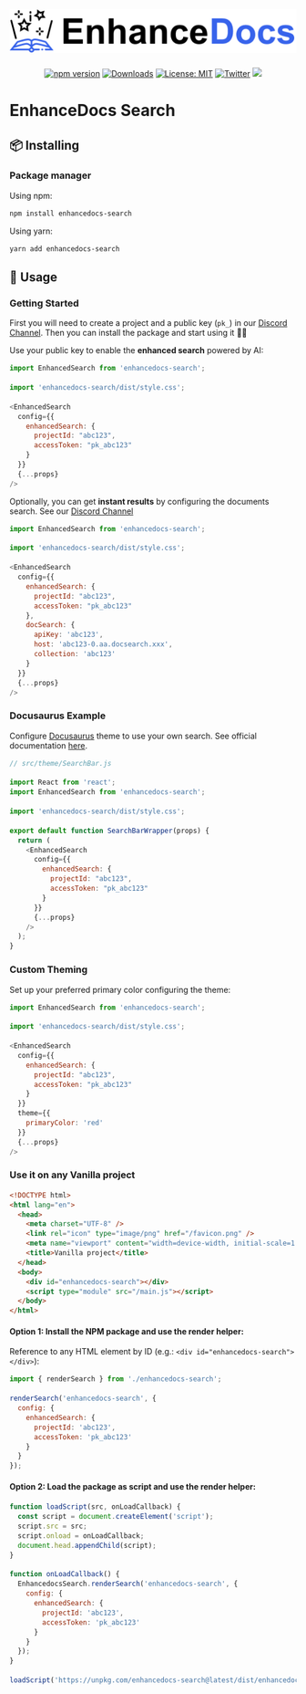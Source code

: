 <h1 align="center" style="margin-top: 32px">
  <a href="https://enhancedocs.com">
    <img src="./public/logo-enhance-docs-small.png?raw=true" alt="EnhanceDocs">
  </a>
</h1>

<div align="center">

  [![npm version](https://img.shields.io/npm/v/enhancedocs-search.svg)](https://www.npmjs.com/package/enhancedocs-search)
  [![Downloads](https://img.shields.io/npm/dm/enhancedocs-search.svg)](https://www.npmjs.com/package/enhancedocs-search)
  [![License: MIT](https://img.shields.io/badge/license-Apache--2.0-yellow)](https://www.apache.org/licenses/LICENSE-2.0)
  [![Twitter](https://img.shields.io/twitter/url/https/twitter.com/enhancedocs.svg?style=social&label=Follow%20%40EnhanceDocs)](https://twitter.com/langchainai)
  [![](https://dcbadge.vercel.app/api/server/AUDa3KZavw?compact=true&style=flat)](https://discord.com/invite/AUDa3KZavw)

</div>

# EnhanceDocs Search

## 📦 Installing

### Package manager

Using npm:

```bash
npm install enhancedocs-search
```

Using yarn:

```bash
yarn add enhancedocs-search
```

## 🚀 Usage

### Getting Started

First you will need to create a project and a public key (`pk_`) in our [Discord Channel](https://discord.com/invite/AUDa3KZavw).
Then you can install the package and start using it 🎉🎉

Use your public key to enable the **enhanced search** powered by AI:

```js
import EnhancedSearch from 'enhancedocs-search';

import 'enhancedocs-search/dist/style.css';

<EnhancedSearch
  config={{
    enhancedSearch: {
      projectId: "abc123",
      accessToken: "pk_abc123"
    }
  }}
  {...props}
/>
```

Optionally, you can get **instant results** by configuring the documents search. See our [Discord Channel](https://discord.com/invite/AUDa3KZavw)

```js
import EnhancedSearch from 'enhancedocs-search';

import 'enhancedocs-search/dist/style.css';

<EnhancedSearch
  config={{
    enhancedSearch: {
      projectId: "abc123",
      accessToken: "pk_abc123"
    },
    docSearch: {
      apiKey: 'abc123',
      host: 'abc123-0.aa.docsearch.xxx',
      collection: 'abc123'
    }
  }}
  {...props}
/>
```

### Docusaurus Example

Configure [Docusaurus](https://docusaurus.io/) theme to use your own search.
See official documentation [here](https://docusaurus.io/docs/search#using-your-own-search).

```js
// src/theme/SearchBar.js

import React from 'react';
import EnhancedSearch from 'enhancedocs-search';

import 'enhancedocs-search/dist/style.css';

export default function SearchBarWrapper(props) {
  return (
    <EnhancedSearch
      config={{
        enhancedSearch: {
          projectId: "abc123",
          accessToken: "pk_abc123"
        }
      }}
      {...props}
    />
  );
}
```

### Custom Theming

Set up your preferred primary color configuring the theme:

```js
import EnhancedSearch from 'enhancedocs-search';

import 'enhancedocs-search/dist/style.css';

<EnhancedSearch
  config={{
    enhancedSearch: {
      projectId: "abc123",
      accessToken: "pk_abc123"
    }
  }}
  theme={{
    primaryColor: 'red'
  }}
  {...props}
/>
```

### Use it on any Vanilla project

```html
<!DOCTYPE html>
<html lang="en">
  <head>
    <meta charset="UTF-8" />
    <link rel="icon" type="image/png" href="/favicon.png" />
    <meta name="viewport" content="width=device-width, initial-scale=1.0" />
    <title>Vanilla project</title>
  </head>
  <body>
    <div id="enhancedocs-search"></div>
    <script type="module" src="/main.js"></script>
  </body>
</html>
```

#### Option 1: Install the NPM package and use the render helper:

Reference to any HTML element by ID (e.g.: `<div id="enhancedocs-search"></div>`):

```js
import { renderSearch } from './enhancedocs-search';

renderSearch('enhancedocs-search', {
  config: {
    enhancedSearch: {
      projectId: 'abc123',
      accessToken: 'pk_abc123'
    }
  }
});
```

#### Option 2: Load the package as script and use the render helper:

```js
function loadScript(src, onLoadCallback) {
  const script = document.createElement('script');
  script.src = src;
  script.onload = onLoadCallback;
  document.head.appendChild(script);
}

function onLoadCallback() {
  EnhancedocsSearch.renderSearch('enhancedocs-search', {
    config: {
      enhancedSearch: {
        projectId: 'abc123',
        accessToken: 'pk_abc123'
      }
    }
  });
}

loadScript('https://unpkg.com/enhancedocs-search@latest/dist/enhancedocs-search.umd.cjs', onLoadCallback);
```
